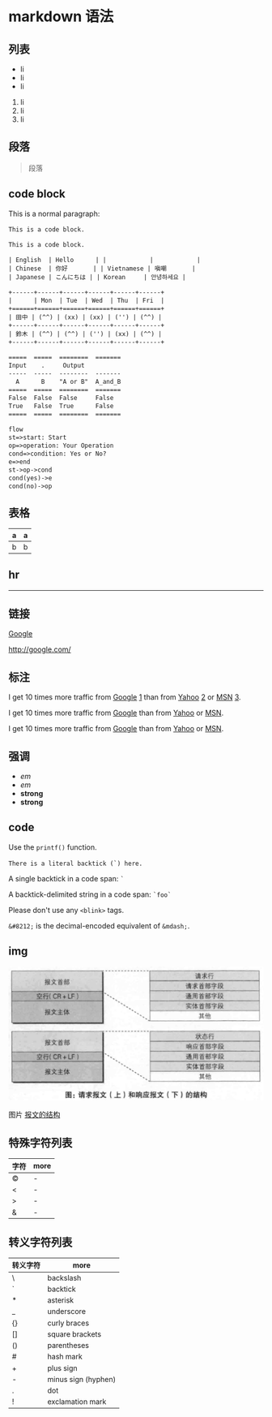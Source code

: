 # markdown 语法

## 列表

- li
- li
- li

1. li
2. li
3. li

## 段落

> 段落

## code block

This is a normal paragraph:

    This is a code block.

```text
This is a code block.
```

```text
| English  | Hello      | |            |            |
| Chinese  | 你好       | | Vietnamese | 嗔嘲       |
| Japanese | こんにちは | | Korean     | 안녕하세요 |
```

```text
+------+------+------+------+------+------+
|      | Mon  | Tue  | Wed  | Thu  | Fri  |
+======+======+======+======+======+======+
| 田中 | (^^) | (xx) | (xx) | ('') | (^^) |
+------+------+------+------+------+------+
| 鈴木 | (^^) | (^^) | ('') | (xx) | (^^) |
+------+------+------+------+------+------+
```

```text
=====  =====  ========  =======
Input    .     Output
-----  -----  --------  -------
  A      B    "A or B"  A_and_B
=====  =====  ========  =======
False  False  False     False
True   False  True      False
=====  =====  ========  =======
```

```flow
flow
st=>start: Start
op=>operation: Your Operation
cond=>condition: Yes or No?
e=>end
st->op->cond
cond(yes)->e
cond(no)->op
```

## 表格

| a   | a   |
|-----|-----|
| b   | b   |

## hr

---

## 链接

[Google](http://google.com/)

<http://google.com/>

## 标注

I get 10 times more traffic from [Google] [1] than from
[Yahoo] [2] or [MSN] [3].

  [1]: http://google.com/        "Google"
  [2]: http://search.yahoo.com/  "Yahoo Search"
  [3]: http://search.msn.com/    "MSN Search"

I get 10 times more traffic from [Google][] than from
[Yahoo][] or [MSN][].

  [google]: http://google.com/        "Google"
  [yahoo]:  http://search.yahoo.com/  "Yahoo Search"
  [msn]:    http://search.msn.com/    "MSN Search"

I get 10 times more traffic from [Google](http://google.com/ "Google")
than from [Yahoo](http://search.yahoo.com/ "Yahoo Search") or
[MSN](http://search.msn.com/ "MSN Search").

## 强调

- *em*
- _em_
- **strong**
- __strong__

## code

Use the `printf()` function.

``There is a literal backtick (`) here.``

A single backtick in a code span: `` ` ``

A backtick-delimited string in a code span: `` `foo` ``

Please don't use any `<blink>` tags.

`&#8212;` is the decimal-encoded equivalent of `&mdash;`.

## img

![报文的结构](../imgs/报文的结构.png)

图片 [报文的结构][]

[报文的结构]: ../imgs/报文的结构.png  "Optional title attribute"

## 特殊字符列表

| 字符     | more |
|--------|------|
| &copy; | -    |
| &lt;   | -    |
| &gt;   | -    |
| &amp;  | -    |

## 转义字符列表

| 转义字符 | more                |
|------|---------------------|
| \\   | backslash           |
| \`   | backtick            |
| \*   | asterisk            |
| \_   | underscore          |
| \{\} | curly braces        |
| \[\] | square brackets     |
| \(\) | parentheses         |
| \#   | hash mark           |
| \+   | plus sign           |
| \-   | minus sign (hyphen) |
| \.   | dot                 |
| \!   | exclamation mark    |
